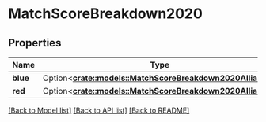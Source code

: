 # MatchScoreBreakdown2020

## Properties

Name | Type | Description | Notes
------------ | ------------- | ------------- | -------------
**blue** | Option<[**crate::models::MatchScoreBreakdown2020Alliance**](Match_Score_Breakdown_2020_Alliance.md)> |  | [optional]
**red** | Option<[**crate::models::MatchScoreBreakdown2020Alliance**](Match_Score_Breakdown_2020_Alliance.md)> |  | [optional]

[[Back to Model list]](../README.md#documentation-for-models) [[Back to API list]](../README.md#documentation-for-api-endpoints) [[Back to README]](../README.md)


